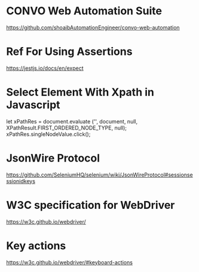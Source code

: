 # CONVO Web Automation Suite
https://github.com/shoaibAutomationEngineer/convo-web-automation

# Ref For Using Assertions
https://jestjs.io/docs/en/expect

# Select Element With Xpath in Javascript
let xPathRes = document.evaluate ('', document, null, XPathResult.FIRST_ORDERED_NODE_TYPE, null);
xPathRes.singleNodeValue.click();

# JsonWire Protocol
https://github.com/SeleniumHQ/selenium/wiki/JsonWireProtocol#sessionsessionidkeys

# W3C specification for WebDriver
https://w3c.github.io/webdriver/

# Key actions
https://w3c.github.io/webdriver/#keyboard-actions